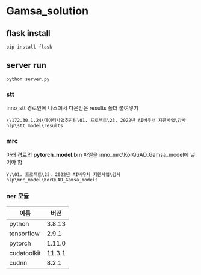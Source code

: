 # Gamsa_solution

## flask install
```
pip install flask
```

## server run
```
python server.py
```

### stt
inno_stt 경로안에 나스에서 다운받은 results 폴더 붙여넣기
```
\\172.30.1.24\데이터사업추진팀\01. 프로젝트\23. 2022년 AI바우처 지원사업\감사nlp\stt_model\results
```

### mrc
아래 경로의 **pytorch_model.bin** 파일을 inno_mrc\KorQuAD_Gamsa_model에 넣어야 함
```
Y:\01. 프로젝트\23. 2022년 AI바우처 지원사업\감사nlp\mrc_model\KorQuAD_Gamsa_models
```

### ner 모듈
|이름|버전|
|------|---|
|python|3.8.13|
|tensorflow|2.9.1|
|pytorch|1.11.0|
|cudatoolkit|11.3.1|
|cudnn|8.2.1|